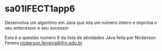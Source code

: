 # sa01IFECT1app6

Desenvolva um algoritmo em Java que leia um número inteiro e imprima o seu
antecessor e seu sucessor

Esta é a questão numero 6 da lista de atividades Java feita por Nickerson Fereira
nickerson.ferreira@ifrn.edu.br
